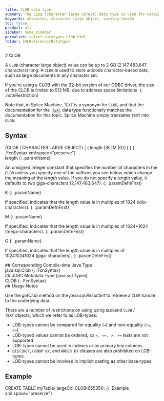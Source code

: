 ```yaml
---
title: CLOB data type
summary: The CLOB (character large object) data type is used for varying-length character strings that can be up to 2,147,483,647 characters long.
keywords: character, character large object, varying-length
toc: false
product: all
sidebar: home_sidebar
permalink: sqlref_datatypes_clob.html
folder: SQLReference/DataTypes
---
```

<section>
<div class="TopicContent" data-swiftype-index="true" markdown="1">
# CLOB

A `CLOB` (character large object) value can be up to 2 GB (2,147,483,647
characters) long. A `CLOB` is used to store unicode character-based
data, such as large documents in any character set.

If you're using a CLOB with the 32-bit version of our ODBC driver, the
size of the CLOB is limited to 512 MB, due to address space limitations.
{: .noteRestriction}

Note that, in Splice Machine, `TEXT` is a synonym for `CLOB`, and that
the documentation for the &nbsp;[`TEXT`](sqlref_datatypes_text.html) data type
functionally matches the documentation for this topic. Splice Machine
simply translates `TEXT` into `CLOB`.

## Syntax

<div class="fcnWrapperWide" markdown="1">
    {CLOB | CHARACTER LARGE OBJECT} [ ( length [{K |M |G}] ) ]
{: .FcnSyntax xml:space="preserve"}

</div>
<div class="paramList" markdown="1">
length
{: .paramName}

An unsigned integer constant that specifies the number of characters in
the `CLOB` unless you specify one of the suffixes you see below, which
change the meaning of the *length* value. If you do not specify a length
value, it defaults to two giga-characters (2,147,483,647).
{: .paramDefnFirst}

K
{: .paramName}

If specified, indicates that the length value is in multiples of 1024
(kilo-characters).
{: .paramDefnFirst}

M
{: .paramName}

If specified, indicates that the length value is in multiples of
1024*1024 (mega-characters).
{: .paramDefnFirst}

G
{: .paramName}

If specified, indicates that the length value is in multiples of
1024*1024*1024 (giga-characters).
{: .paramDefnFirst}

</div>
## Corresponding Compile-time Java Type

<div class="fcnWrapperWide" markdown="1">
    java.sql.Clob
{: .FcnSyntax}

</div>
## JDBC Metadata Type (java.sql.Types)

<div class="fcnWrapperWide" markdown="1">
    CLOB
{: .FcnSyntax}

</div>
## Usage Notes

Use the *getClob* method on the *java.sql.ResultSet* to retrieve a
`CLOB` handle to the underlying data.

There are a number of restrictions on using using `BLOB`and `CLOB` /
`TEXT` objects, which we refer to as LOB-types:

* LOB-types cannot be compared for equality (`=`) and non-equality
  (`!=`, `<>`).
* LOB-typed values cannot be ordered, so `<, <=, >, >=` tests are not
  supported.
* LOB-types cannot be used in indexes or as primary key columns.
* `DISTINCT`, `GROUP BY`, and `ORDER BY` clauses are also prohibited on
  LOB-types.
* LOB-types cannot be involved in implicit casting as other base-types.

## Example

<div class="preWrapperWide" markdown="1">
    CREATE TABLE myTable( largeCol CLOB(65535));
{: .Example xml:space="preserve"}

</div>
</div>
</section>

